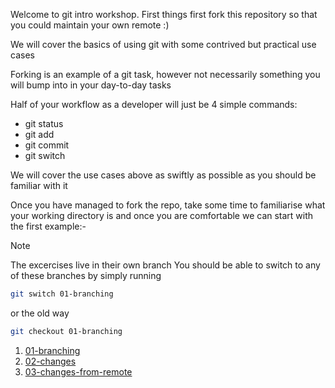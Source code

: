 Welcome to git intro workshop. First things first fork this repository so that you could maintain your own remote :)

We will cover the basics of using git with some contrived but practical use cases

Forking is an example of a git task, however not necessarily something you will bump into in your day-to-day tasks

Half of your workflow as a developer will just be 4 simple commands:

- git status
- git add
- git commit
- git switch

We will cover the use cases above as swiftly as possible as you should be familiar with it

Once you have managed to fork the repo, take some time to familiarise what your working directory is and once you are comfortable we can start with the first example:-

> [!NOTE]
> The excercises live in their own branch
> You should be able to switch to any of these branches by simply running
>
> ```bash
> git switch 01-branching
> ```
>
> or the old way
>
> ```bash
> git checkout 01-branching
> ```

1. [01-branching](https://github.com/akmaluddin/git_git/tree/01-branching)
2. [02-changes](https://github.com/akmaluddin/git_git/tree/02-changes)
3. [03-changes-from-remote](https://github.com/akmaluddin/git_git/tree/03-changes-from-remote)
